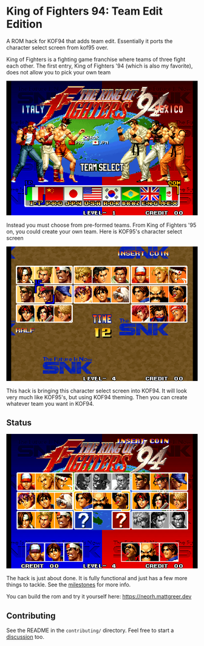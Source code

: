 # King of Fighters 94: Team Edit Edition

A ROM hack for KOF94 that adds team edit. Essentially it ports the character select screen from kof95 over.

King of Fighters is a fighting game franchise where teams of three fight each other. The first entry, King of Fighters '94 (which is also my favorite), does not allow you to pick your own team

![kof94 team select screen](https://github.com/city41/kof94te/blob/main/kof94TeamSelect.png?raw=true)

Instead you must choose from pre-formed teams. From King of Fighters '95 on, you could create your own team. Here is KOF95's character select screen

![kof95 team select screen](https://github.com/city41/kof94te/blob/main/kof95CharSelect.png?raw=true)

This hack is bringing this character select screen into KOF94. It will look very much like KOF95's, but using KOF94 theming. Then you can create whatever team you want in KOF94.

## Status

![kof94te char select](https://github.com/city41/kof94te/blob/main/kof94teCharSelect.png?raw=true)

The hack is just about done. It is fully functional and just has a few more things to tackle. See the [milestones](https://github.com/city41/kof94te/milestones) for more info.

You can build the rom and try it yourself here: https://neorh.mattgreer.dev

## Contributing

See the README in the `contributing/` directory. Feel free to start a [discussion](https://github.com/city41/kof94te/discussions) too.
